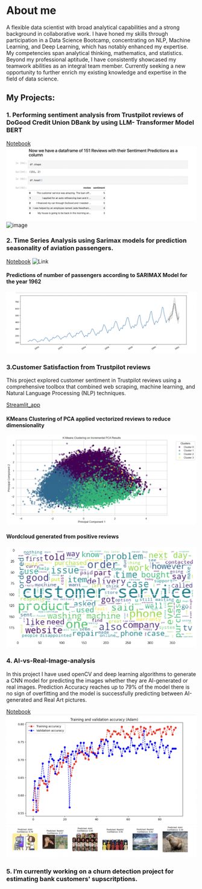 # About me
A flexible data scientist with broad analytical capabilities and a strong background in collaborative work. I have honed my skills through participation in a Data Science Bootcamp, concentrating on NLP, Machine Learning, and Deep Learning, which has notably enhanced my expertise. My competencies span analytical thinking, mathematics, and statistics. Beyond my professional aptitude, I have consistently showcased my teamwork abilities as an integral team member. Currently seeking a new opportunity to further enrich my existing knowledge and expertise in the field of data science.



## My Projects: 
### 1. Performing sentiment analysis from Trustpilot reviews of DoGood Credit Union DBank by using LLM- Transformer Model BERT
[Notebook](https://github.com/ayseljafar/BERT_sentiment_analysis/blob/main/Sentiment_BERT.ipynb)
![Link](https://github.com/ayseljafar/BERT_sentiment_analysis/blob/main/dataframe/Screenshot%202024-07-03%20at%2013.33.21.png)
![image](/assets/images/(https://github.com/ayseljafar/BERT_sentiment_analysis/blob/main/dataframe/Screenshot%202024-07-03%20at%2013.33.21.png))

### 2. Time Series Analysis using Sarimax models for prediction seasonality of aviation passengers.
[Notebook](https://github.com/ayseljafar/timeseries_passengers/blob/main/airpassengers.ipynb)
![Link](https://github.com/ayseljafar/ayseljafar.github.io/blob/main/images/seasonal%20decomp.png)
#### Predictions of number of passengers according to SARIMAX Model for the year 1962
![link](https://github.com/ayseljafar/timeseries_passengers/blob/main/images/prediction.png)

### 3.Customer Satisfaction from Trustpilot reviews
This project explored customer sentiment in Trustpilot reviews using a comprehensive toolbox that combined web scraping, machine learning, and Natural Language Processing (NLP) techniques.

[Streamlit_app](https://customer-satisfaction.streamlit.app/)
#### KMeans Clustering of PCA applied vectorized reviews to reduce dimensionality
![pic1](https://github.com/ayseljafar/Customer-satisfaction/blob/main/images/KMeans%20Clustering.png)
#### Wordcloud generated from positive reviews
![pic2](https://github.com/ayseljafar/Customer-satisfaction/blob/main/images/Wordcloud%20neg.png)

### 4. AI-vs-Real-Image-analysis
In this project I have used openCV and deep learning algorithms to generate a CNN model for predicting the images whether they are AI-generated or real images. Prediction Accuracy reaches up to 79% of the model there is no sign of overfitting and the model is successfully predicting between AI-generated and Real Art pictures.

[Notebook](https://github.com/ayseljafar/AI-vs-Real-Image-analysis/blob/main/AIvsRealAArt.ipynb)
![pic1](https://github.com/ayseljafar/AI-vs-Real-Image-analysis/blob/main/images/cnn.png)
![pic2](https://github.com/ayseljafar/AI-vs-Real-Image-analysis/blob/main/images/prediction%201.png)



### 5. I’m currently working on a churn detection project for estimating bank customers' supscritptions.


